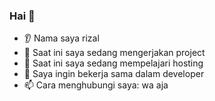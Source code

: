 ### Hai 👋 
* 👂 Nama saya rizal
* 🔭 Saat ini saya sedang mengerjakan project 
* 🌱 Saat ini saya sedang mempelajari hosting
* 🤝 Saya ingin bekerja sama dalam developer
* 📫 Cara menghubungi saya: wa aja
